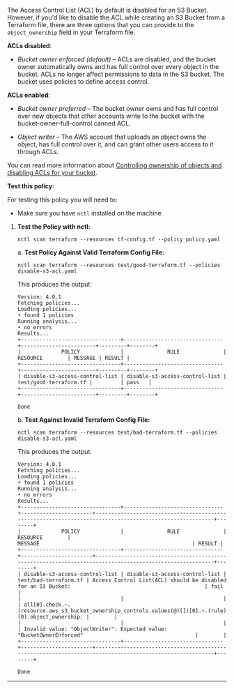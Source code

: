 The Access Control List (ACL) by default is disabled for an S3 Bucket. However, if you'd like to disable the ACL while creating an S3 Bucket from a Terraform file, there are three options that you can provide to the `object_ownership` field in your Terraform file. 

**ACLs disabled**:
- *Bucket owner enforced (default)* – ACLs are disabled, and the bucket owner automatically owns and has full control over every object in the bucket. ACLs no longer affect permissions to data in the S3 bucket. The bucket uses policies to define access control.

**ACLs enabled**:
- *Bucket owner preferred* – The bucket owner owns and has full control over new objects that other accounts write to the bucket with the bucket-owner-full-control canned ACL.

- *Object writer* – The AWS account that uploads an object owns the object, has full control over it, and can grant other users access to it through ACLs.

You can read more information about  [Controlling ownership of objects and disabling ACLs for your bucket](https://docs.aws.amazon.com/AmazonS3/latest/userguide/about-object-ownership.html?icmpid=docs_amazons3_console).

**Test this policy:**

For testing this policy you will need to:
- Make sure you have `nctl` installed on the machine 

1. **Test the Policy with nctl:**
    ```
    nctl scan terraform --resources tf-config.tf --policy policy.yaml
    ```

    a. **Test Policy Against Valid Terraform Config File:**
    ```
    nctl scan terraform --resources test/good-terraform.tf --policies disable-s3-acl.yaml 
    ```

    This produces the output:
    ```
    Version: 4.0.1
    Fetching policies...
    Loading policies...
    • found 1 policies
    Running analysis...
    • no errors
    Results...
    +--------------------------------+--------------------------------+------------------------+---------+--------+
    |             POLICY             |              RULE              |        RESOURCE        | MESSAGE | RESULT |
    +--------------------------------+--------------------------------+------------------------+---------+--------+
    | disable-s3-access-control-list | disable-s3-access-control-list | test/good-terraform.tf |         | pass   |
    +--------------------------------+--------------------------------+------------------------+---------+--------+

    Done
    ```

    b. **Test Against Invalid Terraform Config File:**
    ```
    nctl scan terraform --resources test/bad-terraform.tf --policies disable-s3-acl.yaml 
    ```

    This produces the output:
    ```
    Version: 4.0.1
    Fetching policies...
    Loading policies...
    • found 1 policies
    Running analysis...
    • no errors
    Results...
    +--------------------------------+--------------------------------+-----------------------+---------------------------------------------------------------------------------------------------------+--------+
    |             POLICY             |              RULE              |       RESOURCE        |                                                 MESSAGE                                                 | RESULT |
    +--------------------------------+--------------------------------+-----------------------+---------------------------------------------------------------------------------------------------------+--------+
    | disable-s3-access-control-list | disable-s3-access-control-list | test/bad-terraform.tf | Access Control List(ACL) should be disabled for an S3 Bucket:                                           | fail   |
    |                                |                                |                       | all[0].check.~.(resource.aws_s3_bucket_ownership_controls.values(@)[])[0].~.(rule)[0].object_ownership: |        |
    |                                |                                |                       | Invalid value: "ObjectWriter": Expected value: "BucketOwnerEnforced"                                    |        |
    +--------------------------------+--------------------------------+-----------------------+---------------------------------------------------------------------------------------------------------+--------+

    Done
    ```

---